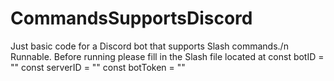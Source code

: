 # CommandsSupportsDiscord
Just basic code for a Discord bot that supports Slash commands./n
Runnable.
Before running please fill in the Slash file located at
const botID = ""
const serverID = ""
const botToken = ""
